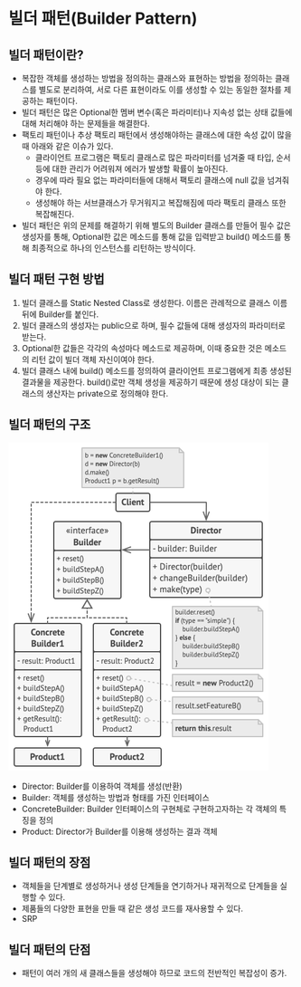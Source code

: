 # 빌더 패턴(Builder Pattern)

## 빌더 패턴이란?

- 복잡한 객체를 생성하는 방법을 정의하는 클래스와 표현하는 방법을 정의하는 클래스를 별도로 분리하여,
서로 다른 표현이라도 이를 생성할 수 있는 동일한 절차를 제공하는 패턴이다.
- 빌더 패턴은 많은 Optional한 멤버 변수(혹은 파라미터)나 지속성 없는 상태 값들에 대해 처리해야 하는 문제들을 해결한다.
- 팩토리 패턴이나 추상 팩토리 패턴에서 생성해야하는 클래스에 대한 속성 값이 많을 때 아래와 같은 이슈가 있다.
  - 클라이언트 프로그램은 팩토리 클래스로 많은 파라미터를 넘겨줄 때 타입, 순서 등에 대한 관리가 어려워져 에러가 발생할 확률이 높아진다.
  - 경우에 따라 필요 없는 파라미터들에 대해서 팩토리 클래스에 null 값을 넘겨줘야 한다.
  - 생성해야 하는 서브클래스가 무거워지고 복잡해짐에 따라 팩토리 클래스 또한 복잡해진다.
- 빌더 패턴은 위의 문제를 해결하기 위해 별도의 Builder 클래스를 만들어 필수 값은 생성자를 통해, Optional한 값은 메소드를 통해 값을 입력받고
build() 메소드를 통해 최종적으로 하나의 인스턴스를 리턴하는 방식이다.

## 빌더 패턴 구현 방법

1. 빌더 클래스를 Static Nested Class로 생성한다. 이름은 관례적으로 클래스 이름 뒤에 Builder를 붙인다.
2. 빌더 클래스의 생성자는 public으로 하며, 필수 값들에 대해 생성자의 파라미터로 받는다.
3. Optional한 값들은 각각의 속성마다 메소드로 제공하며, 이때 중요한 것은 메소드의 리턴 값이 빌더 객체 자신이여야 한다.
4. 빌더 클래스 내에 build() 메소드를 정의하여 클라이언트 프로그램에게 최종 생성된 결과물을 제공한다. build()로만 객체 생성을 제공하기 때문에
생성 대상이 되는 클래스의 생산자는 private으로 정의해야 한다.

## 빌더 패턴의 구조

![Builder Pattern Structure](../../images/Builder.png)

- Director: Builder를 이용하여 객체를 생성(반환)
- Builder: 객체를 생성하는 방법과 형태를 가진 인터페이스
- ConcreteBuilder: Builder 인터페이스의 구현체로 구현하고자하는 각 객체의 특징을 정의
- Product: Director가 Builder를 이용해 생성하는 결과 객체

## 빌더 패턴의 장점

- 객체들을 단계별로 생성하거나 생성 단계들을 연기하거나 재귀적으로 단계들을 실행할 수 있다.
- 제품들의 다양한 표현을 만들 때 같은 생성 코드를 재사용할 수 있다.
- SRP

## 빌더 패턴의 단점

- 패턴이 여러 개의 새 클래스들을 생성해야 하므로 코드의 전반적인 복잡성이 증가.

  